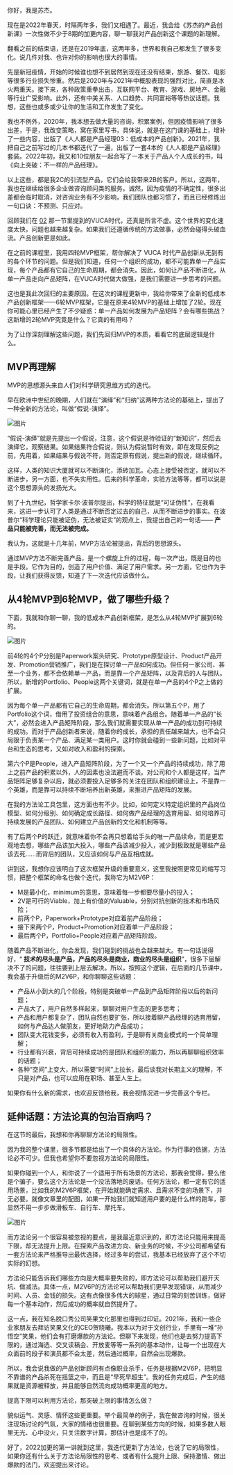 你好，我是苏杰。

现在是2022年春天，时隔两年多，我们又相遇了。最近，我会给《苏杰的产品创新课》一次性做不少于8期的加更内容，聊一聊我对产品创新这个课题的新理解。

翻看之前的结束语，还是在2019年底，这两年多，世界和我自己都发生了很多变化。说几件对我、也许对你的影响也很大的事情。

先是新冠疫情，开始的时候谁也想不到居然到现在还没有结束，旅游、餐饮、电影等很多行业损失惨重。然后是2020年与2021年中概股表现的强烈对比，简直是冰火两重天。接下来，各种政策重拳出击，互联网平台、教育、游戏、房地产、金融等行业广受影响。此外，还有中美关系、人口趋势、共同富裕等等热议话题。我想，这些也或多或少让你的生活和工作发生了变化。

我也不例外，2020年，我本想去做大量的咨询，积累案例，但因疫情影响了很多出差，于是，我改变策略，窝在家里写书，具体说，就是在这门课的基础上，增补了一些内容，出版了《人人都是产品经理03：低成本的产品创新》。2021年，我把自己之前写过的几本书都迭代了一遍，出版了一套4本的《人人都是产品经理》套装。2022年初，我又和10位朋友一起合写了一本关于产品人个人成长的书，叫《向上突破：不一样的产品经理》。

以上这些，都是我2C的引流型产品，它们会给我带来2B的客户。所以，这两年，我也在继续给很多企业做咨询顾问类的服务。诚然，因为疫情的不确定性，很多出差都会临时取消，对咨询业务有不少影响，我们团队也都习惯了，而且已经修炼出一句口诀：不预测、只应对。

回顾我们在 [02](https://time.geekbang.org/column/article/154495) 那一节里提到的VUCA时代，还真是所言不虚。这个世界的变化速度太快，问题也越来越复杂。如果我们还遵循传统的方法做事，必然会碰得头破血流。产品创新更是如此。

在之前的课程里，我用四轮MVP框架，帮你解决了 VUCA 时代产品创新从无到有的各个环节的问题。但是我们知道，任何一个组织的成功，都不可能靠单一产品实现，每个产品都有它自己的生命周期，都会消失。因此，如何让产品不断进化，从单一产品走向产品矩阵，在VUCA时代做大做强，是我们需要进一步思考的问题。

这也是我此次回归的主要原因。在这次的课程更新中，我给你带来了全新的低成本产品创新框架——6轮MVP框架，它是在原来4轮MVP的基础上增加了2轮。现在你可能心里已经产生了不少疑惑：单一产品如何发展为产品矩阵？会有哪些挑战？这新增的2轮MVP究竟是什么？它真的有用吗？

为了让你深刻理解这些问题，我们先回归MVP的本质，看看它的底层逻辑是什么。

## MVP再理解

MVP的思想源头来自人们对科学研究思维方式的迭代。

早在欧洲中世纪的晚期，人们就在“演绎”和“归纳”这两种方法论的基础上，提出了一种全新的方法论，叫做“假说-演绎”。

![图片](https://static001.geekbang.org/resource/image/d2/9b/d205a99205f91548ee20094af139a99b.jpg?wh=1920x1198)

“假说-演绎”就是先提出一个假说，注意，这个假说是待验证的“新知识”，然后去演绎它，观察结果。如果结果符合假说，则认为假说暂时有效，即在发现反例之前，先用着，如果结果与假说不符，则否定原有假说，提出新的假说，继续循环。

这样，人类的知识大厦就可以不断演化，添砖加瓦。心态上接受被否定，就可以不断进步，另一方面，也不失实用性。后来的科学革命，实验方法等等，都可以说是这个思想源头的发扬光大。

到了十九世纪，哲学家卡尔·波普尔提出，科学的特征就是“可证伪性”，在我看来，这进一步认可了人类是通过不断否定过去的自己，从而不断进步的事实。在波普尔“科学理论只能被证伪，无法被证实”的观点上，我提出自己的一句话—— **产品只能被完善，而无法被完成。**

我认为，这就是十几年前，MVP方法论被提出，背后的思想源头。

通过MVP方法不断完善产品，是一个螺旋上升的过程，每一次产出，既是目的也是手段。它作为目的，创造了用户价值、满足了用户需求。另一方面，它也作为手段，让我们获得反馈，知道了下一次迭代应该做什么。

## 从4轮MVP到6轮MVP，做了哪些升级？

下面，我就和你聊一聊，我的低成本产品创新框架，是怎么从4轮MVP扩展到6轮的。

![图片](https://static001.geekbang.org/resource/image/16/86/168b254b16yy575e532414becd579c86.jpg?wh=1920x1198)

前4轮的4个P分别是Paperwork案头研究、Prototype原型设计、Product产品开发、Promotion营销推广，我们是在探讨单一产品如何成功。但任何一家公司、甚至一个业务，都不会依赖单一产品，而是靠一个产品矩阵，以及背后的人与团队。所以，新增的Portfolio、People这两个关键词，就是在单一产品的4个P之上做的扩展。

因为每个单一产品都有它自己的生命周期，都会消失。所以第五个P，用了Portfolio这个词，借用了投资组合的意思，意味着产品组合。随着单一产品的“长大”，必然会进入产品矩阵阶段，那么我们就需要实现从单一产品的成功到可持续的成功。而对于产品创新者来说，随着你的成长，承担的责任越来越大，也不会只局限于负责某一个产品、满足某一类用户。这时你就会碰到一些新问题，比如对平台和生态的思考，又如对收入和盈利的探索。

第六个P是People，进入产品矩阵阶段，为了一个又一个产品的持续成功，除了用上之前产品的积累以外，人的因素也没法避而不谈。对公司和个人都是这样，当产品矩阵足够复杂以后，就必须要投入足够多的关注在团队和组织建设上，不是靠一个英雄，而是靠可以持续不断培养出新英雄，来推进产品矩阵的发展。

在我的方法论工具包里，这方面也有不少。比如，如何定义特定组织里的产品岗位模型、如何分级别、如何确定成长路径、如何做产品经理的选育用留、如何培养可持续发展的产品团队、如何建立产品创新的文化和机制等等。

有了后两个P的跃迁，就意味着你不会再只想着给手头的唯一产品续命，而是更宏观地去想，哪些产品该加大投入，哪些产品该减少投入，减少到极致就是哪些产品该去死……而背后的团队，又应该如何与产品互相成就。

讲到这，我想你应该明白了这次框架升级的重要意义，这里我按照更常见的缩写习惯，把整个框架的命名也做个迭代，我称它为M2V6P：

- M是最小化，minimum的意思，意味着每一步都要尽量小的投入；
- 2V是可行的Viable，加上有价值的Valuable，分别对抗创新的技术和市场风险；
- 前两个P，Paperwork+Prototype对应着前产品阶段；
- 接下来两个P，Product+Promotion对应着单一产品阶段；
- 最后两个P，Portfolio+People对应着产品矩阵阶段。

随着产品不断进化，你会发现，我们碰到的挑战也会越来越大。有一句话说得好，“ **技术的尽头是产品，产品的尽头是商业，商业的尽头是组织**”，很多下层解决不了的问题，往往要到上层去解决。所以，按照这个逻辑，在后面的几节课中，我会基于升级后的M2V6P，和你聊聊这些话题：

- 产品从小到大的几个阶段，特别是突破单一产品到产品矩阵阶段以后的新问题；
- 产品大了，用户自然多样起来，聊聊对用户生态的更多思考；
- 产品和用户都复杂了，团队自然也要扩张，所以接着聊产品经理的选育用留，如何与产品达人做朋友，更好地助力产品成功；
- 团队变大花钱变多，必须有收入有盈利，于是聊有关商业模式的一个简单理解；
- 行业都有兴衰，背后可持续成功的是团队和组织的能力，所以再聊聊组织效率的话题；
- 各种“空间”上变大，所以需要“时间”上拉长，最后谈我对长期主义的理解，不只是对产品，也可以应用在职场、甚至人生上。

如果你有什么新的需求，也欢迎反馈给我，我会视情况进一步完善这个专栏。

## 延伸话题：方法论真的包治百病吗？

在这节的最后，我想和你再聊聊方法论的局限性。

因为我的整个课里，很多节都是给出了一个具体的方法论。作为行事的依据，方法论必不可少。但我也希望你不要忽视方法论的局限性。

如果你碰到一个人，和你说了一个适用于所有场景的方法论，那我会觉得，要么他是个骗子，要么这个方法论是一个没法落地的废话。任何方法论，都一定有它的适用场景，比如我的M2V6P框架，在开始就能确定需求、且需求不变的场景下，并无必要。就像文章里的配图，如果一开始我们就知道用户要的是什么样的跑车，那显然不用一步步做滑板车、自行车、摩托车。

![图片](https://static001.geekbang.org/resource/image/21/aa/2122cbaff920db6f47aeaa3fee0ec4aa.jpg?wh=1920x1198)

而方法论另一个很容易被忽视的要点，是我最近意识到的，即方法论只能用来提高下限，却无法提升上限。在探索产品改进方向、新业务的时候，不少公司都希望有一套方法论来严格推导出最优选择，经过多年的尝试，我基本已经放弃了这个不切实际的幻想。

方法论只能告诉我们哪些方向是大概率要失败的，即方法论可以帮助我们避开天坑、做减法。具体一点，M2V6P的方法论可以帮助我们更早发现错误，从而减少时间、人员、金钱的损失。这有点像很多伟大的球星，通过日常的刻苦训练，做好每一个基本动作，然后成功的概率就自然提升了。

这一点，我在知名脱口秀公司笑果文化那里也得到过印证。2021年，我和一些企业家朋友去拜访笑果文化的CEO贺晓曦。我本以为对于文创行业，手里有一堆“孙悟空”笑果，他们会有打磨爆款的方法论。但聊下来发现，他们也是去努力提高下限的，通过海选、交叉读稿会、开放麦等等一系列的基本动作，让每一个出现在大众面前的段子和演员都不会太差，然后通过概率，自然会出现爆款。

所以，我会说我做的产品创新顾问有点像职业杀手，任务是根据M2V6P，把明显不靠谱的产品杀死在摇篮之中，而且是“早死早超生”。我的任务完成后，产生的结果就是资源被释放，并且能够自然流向成功概率更高的地方。

提高下限可以利用方法论，那突破上限的事情怎么做？

貌似运气、灵感、情怀这些更重要。举个最简单的例子，我在做咨询的时候，很关注现场讨论的气氛，大家的情绪也很重要。在聊到某些方向的时候，如果多数人眼里无光、心中没火，只关注数字计算，那估计也是成不了的。

好了，2022加更的第一讲就到这里，我迭代更新了方法论，也说了它的局限性，如果你还有什么关于方法论局限性的思考、或者有什么提升上限、保持激情、做出爆款的法门，欢迎提出来讨论。